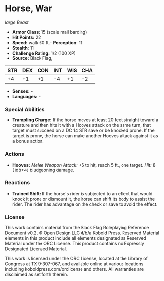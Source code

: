 # Horse, War

*large* *Beast*

- **Armor Class:** 15 (scale mail barding)
- **Hit Points:** 22 
- **Speed:** walk 60 ft.- **Perception**: 11
- **Stealth**: 11
- **Challenge Rating:** 1/2 (100 XP)
- **Source:** Black Flag,

| STR | DEX | CON | INT | WIS | CHA |
| --- | --- | --- | --- | --- | --- |
| +4 | +1 | +1 | -4 | +1 | -2 |

- **Senses:** -
- **Languages:** -

### Special Abilities

- **Trampling Charge:** If the horse moves at least 20 feet straight toward a creature and then hits it with a Hooves attack on the same turn, that target must succeed on a DC 14 STR save or be knocked prone. If the target is prone, the horse can make another Hooves attack against it as a bonus action.

### Actions

- **Hooves:** _Melee Weapon Attack:_ +6 to hit, reach 5 ft., one target. _Hit:_ 8 (1d8+4) bludgeoning damage.

### Reactions

- **Trained Shift:** If the horse's rider is subjected to an effect that would knock it prone or dismount it, the horse can shift its body to assist the rider. The rider has advantage on the check or save to avoid the effect.


### License

This work contains material from the Black Flag Roleplaying Reference Document v0.2, © Open Design LLC d/b/a Kobold Press. Reserved Material elements in this product include all elements designated as Reserved Material under the ORC License. This product contains no Expressly Designated Licensed Material.

This work is licensed under the ORC License, located at the Library of Congress at TX 9-307-067, and available online at various locations including koboldpress.com/orclicense and others. All warranties are disclaimed as set forth therein.
